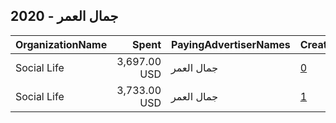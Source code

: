## 2020 - جمال العمر 
|OrganizationName|Spent|PayingAdvertiserNames|CreativeUrls|Impressions|Genders|AgeBrackets|CountryCodes|BillingAddresses|CandidateBallotInformation|
|:---|---:|:---|:---|---:|:---|:---|:---|:---|:---|
|Social Life|3,697.00 USD|جمال العمر|[0](https://www.snap.com/political-ads/asset/1c48b7d5d32dc02c9f9c33f956c1801ae1374cd1f04934c000aea004a50318ef?mediaType=png)|1,909,335||20+|kuwait|KW||
|Social Life|3,733.00 USD|جمال العمر|[1](https://www.snap.com/political-ads/asset/aec9ec30632d60a5cc15486b975bd0eb3237d345dd98a644b912e544a61cbf4b?mediaType=mp4)|1,518,080|||kuwait|KW||
